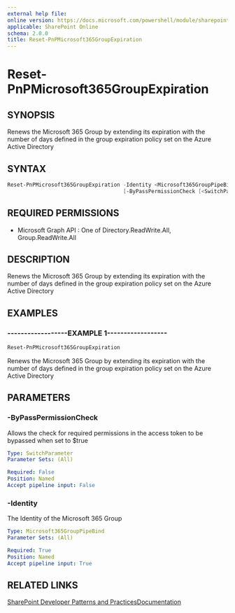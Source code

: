 ```yaml
---
external help file:
online version: https://docs.microsoft.com/powershell/module/sharepoint-pnp/reset-pnpmicrosoft365groupexpiration
applicable: SharePoint Online
schema: 2.0.0
title: Reset-PnPMicrosoft365GroupExpiration
---
```


# Reset-PnPMicrosoft365GroupExpiration

## SYNOPSIS
Renews the Microsoft 365 Group by extending its expiration with the number of days defined in the group expiration policy set on the Azure Active Directory

## SYNTAX 

```powershell
Reset-PnPMicrosoft365GroupExpiration -Identity <Microsoft365GroupPipeBind>
                                     [-ByPassPermissionCheck [<SwitchParameter>]]
```

## REQUIRED PERMISSIONS

  * Microsoft Graph API : One of Directory.ReadWrite.All, Group.ReadWrite.All

## DESCRIPTION
Renews the Microsoft 365 Group by extending its expiration with the number of days defined in the group expiration policy set on the Azure Active Directory

## EXAMPLES

### ------------------EXAMPLE 1------------------
```powershell
Reset-PnPMicrosoft365GroupExpiration
```

Renews the Microsoft 365 Group by extending its expiration with the number of days defined in the group expiration policy set on the Azure Active Directory

## PARAMETERS

### -ByPassPermissionCheck
Allows the check for required permissions in the access token to be bypassed when set to $true

```yaml
Type: SwitchParameter
Parameter Sets: (All)

Required: False
Position: Named
Accept pipeline input: False
```

### -Identity
The Identity of the Microsoft 365 Group

```yaml
Type: Microsoft365GroupPipeBind
Parameter Sets: (All)

Required: True
Position: Named
Accept pipeline input: True
```

## RELATED LINKS

[SharePoint Developer Patterns and Practices](https://aka.ms/sppnp)[Documentation](https://docs.microsoft.com/graph/api/group-renew)